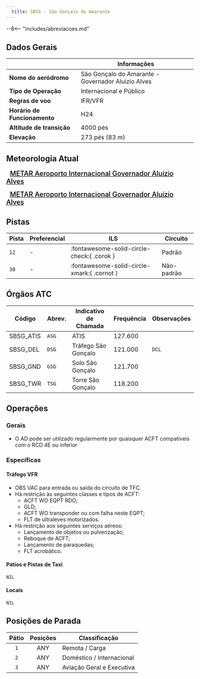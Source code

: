 ```yaml
---
  title: SBSG - São Gonçalo do Amarante
---
```


--8<-- "includes/abreviacoes.md"

## Dados Gerais

|                              | Informações                          |
|------------------------------|--------------------------------------|
| **Nome do aeródromo**        | São Gonçalo do Amarante - Governador Aluizio Alves |
| **Tipo de Operação**         | Internacional e Público              |
| **Regras de voo**            | IFR/VFR                              |
| **Horário de Funcionamento** | H24                                  |
| **Altitude de transição**    | 4000 pés                             |
| **Elevação**                 | 273 pés (83 m)                       |

## Meteorologia Atual

<a href="https://metar-taf.com/pt/SBSG" target="_blank" id="metartaf-LkzIl7SM"  style="font-size:18px; font-weight:500; color:#000; width:300px; height:435px; display:var(--show-dark); background-color: var(--md-default-bg-color); padding: 10px; margin: 0 0px 0.5em;">METAR Aeroporto Internacional Governador Aluízio Alves</a>
<script async defer crossorigin="anonymous" src="https://metar-taf.com/pt/embed-js/SBSG?u=56997&bg_color=182061&qnh=hPa&rh=rh&target=LkzIl7SM"></script>
<a href="https://metar-taf.com/pt/SBSG" target="_blank" id="metartaf-LkzIl7SN" style="font-size:18px; font-weight:500; color:#000; width:300px; height:435px; display:var(--show-light); background-color: var(--md-default-bg-color); padding: 10px; margin: 0 0px 0.5em;">METAR Aeroporto Internacional Governador Aluízio Alves</a>
<script async defer crossorigin="anonymous" src="https://metar-taf.com/pt/embed-js/SBSG?u=56997&qnh=hPa&rh=rh&target=LkzIl7SN"></script>

## Pistas

| Pista | Preferencial  | ILS                                         | Circuito   |
|-------|---------------|---------------------------------------------|------------|
| `12`  | -             | :fontawesome-solid-circle-check:{ .corok }    | Padrão     |
| `30`  | -             | :fontawesome-solid-circle-xmark:{ .cornot } | Não-padrão     |

## Órgãos ATC

| Código     | Abrev. | Indicativo de Chamada | Frequência | Observações |
| ---------- | ------ | --------------------- | ---------- | ----------- |
| SBSG_ATIS  | `ASG`  | ATIS                  | 127.600    |             |
| SBSG_DEL   | `DSG`  | Tráfego São Gonçalo   | 121.000    | `DCL`       |
| SBSG_GND   | `GSG`  | Solo São Gonçalo      | 121.700    |             |
| SBSG_TWR   | `TSG`  | Torre São Gonçalo     | 118.200    |             |

## Operações

### Gerais

- O AD pode ser utilizado regularmente por quaisquer ACFT compatíveis com o RCD 4E ou inferior

### Específicas

#### Tráfego VFR

- OBS VAC para entrada ou saída do circuito de TFC.
- Há restrição às seguintes classes e tipos de ACFT:
    - ACFT WO EQPT RDO;
    - GLD;
    - ACFT WO transponder ou com falha neste EQPT;
    - FLT de ultraleves motorizados.
- Há restrição aos seguintes serviços aéreos:
    - Lançamento de objetos ou pulverização;
    - Reboque de ACFT;
    - Lançamento de paraquedas;
    - FLT acrobático.


#### Pátios e Pistas de Taxi

`NIL`

#### Locais

`NIL`

## Posições de Parada

| Pátio     | Posições  | Classificação             |
|:---------:|:---------:|---------------------------|
| `1`       | ANY       | Remota / Carga            |
| `2`       | ANY       | Doméstico / Internacional |
| `3`       | ANY       | Aviação Geral e Executiva |